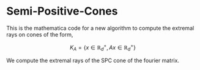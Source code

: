 # Semi-Positive-Cones

This is the mathematica code for a new algorithm to compute the extremal rays on cones of the form,

```math
K_A = \{x \in \mathbb{R}_{d}^+, Ax \in \mathbb{R}_{d}^+ \}
```

We compute the extremal rays of the SPC cone of the fourier matrix. 
